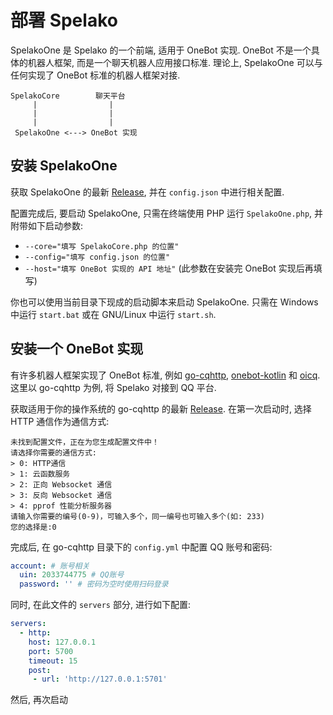 # 部署 Spelako
SpelakoOne 是 Spelako 的一个前端, 适用于 OneBot 实现. OneBot 不是一个具体的机器人框架, 而是一个聊天机器人应用接口标准. 理论上, SpelakoOne 可以与任何实现了 OneBot 标准的机器人框架对接.

```
SpelakoCore        聊天平台
     |                |
     |                |
     |                |
 SpelakoOne <---> OneBot 实现
```

## 安装 SpelakoOne
获取 SpelakoOne 的最新 [Release](https://github.com/Spelako/SpelakoOne/releases), 并在 `config.json` 中进行相关配置.

配置完成后, 要启动 SpelakoOne, 只需在终端使用 PHP 运行 `SpelakoOne.php`, 并附带如下启动参数:
- `--core="填写 SpelakoCore.php 的位置"`
- `--config="填写 config.json 的位置"`
- `--host="填写 OneBot 实现的 API 地址"` (此参数在安装完 OneBot 实现后再填写)

你也可以使用当前目录下现成的启动脚本来启动 SpelakoOne. 只需在 Windows 中运行 `start.bat` 或在 GNU/Linux 中运行 `start.sh`.

## 安装一个 OneBot 实现
有许多机器人框架实现了 OneBot 标准, 例如 [go-cqhttp](https://github.com/Mrs4s/go-cqhttp), [onebot-kotlin](https://github.com/yyuueexxiinngg/onebot-kotlin) 和 [oicq](https://github.com/takayama-lily/oicq). 这里以 go-cqhttp 为例, 将 Spelako 对接到 QQ 平台.

获取适用于你的操作系统的 go-cqhttp 的最新 [Release](https://github.com/Mrs4s/go-cqhttp/releases). 在第一次启动时, 选择 HTTP 通信作为通信方式:

```
未找到配置文件，正在为您生成配置文件中！
请选择你需要的通信方式:
> 0: HTTP通信
> 1: 云函数服务
> 2: 正向 Websocket 通信
> 3: 反向 Websocket 通信
> 4: pprof 性能分析服务器
请输入你需要的编号(0-9)，可输入多个，同一编号也可输入多个(如: 233)
您的选择是:0
```

完成后, 在 go-cqhttp 目录下的 `config.yml` 中配置 QQ 账号和密码:

```yaml
account: # 账号相关
  uin: 2033744775 # QQ账号
  password: '' # 密码为空时使用扫码登录
```

同时, 在此文件的 `servers` 部分, 进行如下配置:

```yaml
servers:
  - http:
    host: 127.0.0.1
    port: 5700
    timeout: 15
    post:
     - url: 'http://127.0.0.1:5701'
```
然后, 再次启动